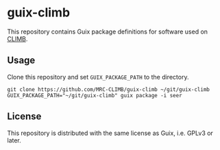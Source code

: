 # guix-climb

This repository contains Guix package definitions for software used on [CLIMB](http://climb.ac.uk).

## Usage

Clone this repository and set `GUIX_PACKAGE_PATH` to the directory.

    git clone https://github.com/MRC-CLIMB/guix-climb ~/git/guix-climb
    GUIX_PACKAGE_PATH="~/git/guix-climb" guix package -i seer
    
## License

This repository is distributed with the same license as Guix, i.e. GPLv3 or later.
